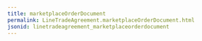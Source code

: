 ```yaml
---
title: marketplaceOrderDocument
permalink: LineTradeAgreement.marketplaceOrderDocument.html
jsonid: linetradeagreement_marketplaceorderdocument
---
```

